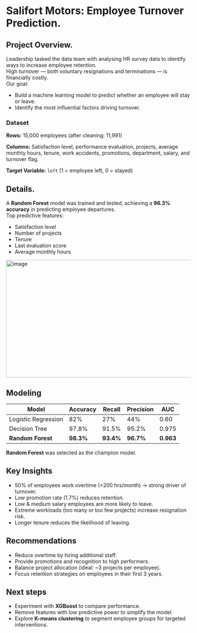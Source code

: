 # Salifort Motors: Employee Turnover Prediction.

## Project Overview.

Leadership tasked the data team with analysing HR survey data to identify ways to increase employee retention.  
High turnover — both voluntary resignations and terminations — is financially costly.  
Our goal:  
- Build a machine learning model to predict whether an employee will stay or leave.  
- Identify the most influential factors driving turnover.

### Dataset

**Rows:** 15,000 employees (after cleaning: 11,991)

**Columns:** Satisfaction level, performance evaluation, projects, average monthly hours, tenure, work accidents, promotions, department, salary, and turnover flag.

**Target Variable:** `left` (1 = employee left, 0 = stayed)

## Details.

A **Random Forest** model was trained and tested, achieving a **96.3% accuracy** in predicting employee departures.  
Top predictive features:  
- Satisfaction level  
- Number of projects  
- Tenure  
- Last evaluation score  
- Average monthly hours 

<img width="597" height="321" alt="image" src="https://github.com/user-attachments/assets/975573f7-08a5-4c99-87bd-d357afd58484" />

## Modeling

 | Model | Accuracy | Recall | Precision | AUC |
 |---|---|---|---|---|
 | Logistic Regression | 82% | 27% | 44% | 0.60 |
 | Decision Tree | 97.8% | 91.5% | 95.2% | 0.975 |
 | **Random Forest** | **98.3%** | **93.4%** | **96.7%** | **0.963** |
 
**Random Forest** was selected as the champion model.

## Key Insights

- 50% of employees work overtime (>200 hrs/month) → strong driver of turnover.  
- Low promotion rate (1.7%) reduces retention.  
- Low & medium salary employees are more likely to leave.  
- Extreme workloads (too many or too few projects) increase resignation risk.  
- Longer tenure reduces the likelihood of leaving.

## Recommendations

- Reduce overtime by hiring additional staff.  
- Provide promotions and recognition to high performers.  
- Balance project allocation (ideal: ~3 projects per employee).  
- Focus retention strategies on employees in their first 3 years.

## Next steps

- Experiment with **XGBoost** to compare performance.  
- Remove features with low predictive power to simplify the model.  
- Explore **K-means clustering** to segment employee groups for targeted interventions.
